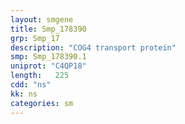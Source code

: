 ```yaml
---
layout: smgene
title: Smp_178390
grp: Smp_17
description: "COG4 transport protein"
smp: Smp_178390.1
uniprot: "C4QP18"
length:   225
cdd: "ns"
kk: ns
categories: sm
---
```


